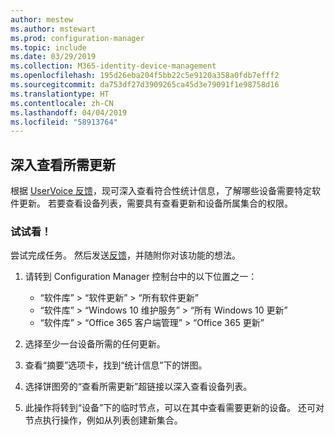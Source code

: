 ```yaml
---
author: mestew
ms.author: mstewart
ms.prod: configuration-manager
ms.topic: include
ms.date: 03/29/2019
ms.collection: M365-identity-device-management
ms.openlocfilehash: 195d26eba204f5bb22c5e9120a358a0fdb7efff2
ms.sourcegitcommit: da753df27d3909265ca45d3e79091f1e98758d16
ms.translationtype: HT
ms.contentlocale: zh-CN
ms.lasthandoff: 04/04/2019
ms.locfileid: "58913764"
---
```

## <a name="bkmk_req-updates"></a> 深入查看所需更新

<!--4224414-->

根据 [UserVoice 反馈](https://configurationmanager.uservoice.com/forums/300492-ideas/suggestions/19765630-show-machines-within-console-that-require-updates)，现可深入查看符合性统计信息，了解哪些设备需要特定软件更新。 若要查看设备列表，需要具有查看更新和设备所属集合的权限。  

### <a name="try-it-out"></a>试试看！

尝试完成任务。 然后发送[反馈](/sccm/core/understand/find-help#product-feedback)，并随附你对该功能的想法。

1. 请转到 Configuration Manager 控制台中的以下位置之一：

   - “软件库” > “软件更新” > “所有软件更新”
   - “软件库” > “Windows 10 维护服务” > “所有 Windows 10 更新”
   - “软件库” > “Office 365 客户端管理” > “Office 365 更新”

1. 选择至少一台设备所需的任何更新。
1. 查看“摘要”选项卡，找到“统计信息”下的饼图。
1. 选择饼图旁的“查看所需更新”超链接以深入查看设备列表。
1. 此操作将转到“设备”下的临时节点，可以在其中查看需要更新的设备。 还可对节点执行操作，例如从列表创建新集合。

